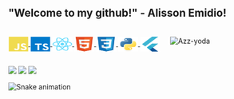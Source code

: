 ## "Welcome to my github!" - Alisson Emidio! 
 <div>
  <a href="https://github.com/azzb10">
</div>
<div style="display: inline_block"><br>
  <img align="center" alt="Azz-Js" height="30" width="40" src="https://raw.githubusercontent.com/devicons/devicon/master/icons/javascript/javascript-plain.svg">
  <img align="center" alt="Azz-Ts" height="30" width="40" src="https://raw.githubusercontent.com/devicons/devicon/master/icons/typescript/typescript-plain.svg">
  <img align="center" alt="Azz-React" height="30" width="40" src="https://raw.githubusercontent.com/devicons/devicon/master/icons/react/react-original.svg">
  <img align="center" alt="Azz-HTML" height="30" width="40" src="https://raw.githubusercontent.com/devicons/devicon/master/icons/html5/html5-original.svg">
  <img align="center" alt="Azz-CSS" height="30" width="40" src="https://raw.githubusercontent.com/devicons/devicon/master/icons/css3/css3-original.svg">
  <img align="center" alt="Azz-Python" height="30" width="40" src="https://raw.githubusercontent.com/devicons/devicon/master/icons/python/python-original.svg">
 <img align="center" alt="Azz-Python" height="30" width="40" src="https://raw.githubusercontent.com/devicons/devicon/master/icons/flutter/flutter-original.svg">
  <img align="right" alt="Azz-yoda" src="https://media1.tenor.com/images/505ddb5e0b0e8c3e96b66e1469ef47c1/tenor.gif?itemid=4903969" width="180" height="130">
</div>
  
  ##
 
<div> 
  <a href="https://instagram.com/alissondemidio" target="_blank"><img src="https://img.shields.io/badge/-Instagram-%23E4405F?style=for-the-badge&logo=instagram&logoColor=white" target="_blank"></a>
  <a href = "mailto:alissond1995@gmail.com"><img src="https://img.shields.io/badge/-Gmail-%23333?style=for-the-badge&logo=gmail&logoColor=white" target="_blank"></a>
  <a href="https://www.linkedin.com/in/alissondemidio/" target="_blank"><img src="https://img.shields.io/badge/-LinkedIn-%230077B5?style=for-the-badge&logo=linkedin&logoColor=white" target="_blank"></a> 
 
</div>


![Snake animation](https://github.com/alissondemidio/alissondemidio/blob/output/github-contribution-grid-snake.svg)
